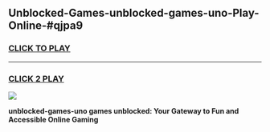 
## Unblocked-Games-unblocked-games-uno-Play-Online-#qjpa9
<h3>
<a href="https://premium.freeplayer.one?title=unblocked-games-uno&ref=27F">CLICK TO PLAY</a></h3>
<hr>

<h3>
<a href="https://premium.freeplayer.one?title=unblocked-games-uno&ref=27F">CLICK 2 PLAY</a>
  
</h3>

<a href="https://premium.freeplayer.one?title=unblocked-games-uno&ref=27F"><img src="https://clearcache.store/games.png"></a>


**unblocked-games-uno games unblocked: Your Gateway to Fun and Accessible Online Gaming**
